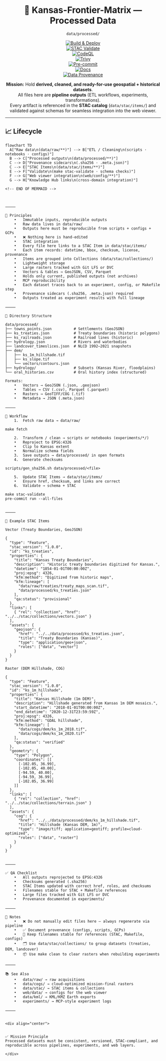 <div align="center">

# 📂 Kansas-Frontier-Matrix — Processed Data  
`data/processed/`

[![Build & Deploy](https://github.com/bartytime4life/Kansas-Frontier-Matrix/actions/workflows/site.yml/badge.svg)](../../../.github/workflows/site.yml)  
[![STAC Validate](https://github.com/bartytime4life/Kansas-Frontier-Matrix/actions/workflows/stac-validate.yml/badge.svg)](../../../.github/workflows/stac-validate.yml)  
[![CodeQL](https://github.com/bartytime4life/Kansas-Frontier-Matrix/actions/workflows/codeql.yml/badge.svg)](../../../.github/workflows/codeql.yml)  
[![Trivy](https://github.com/bartytime4life/Kansas-Frontier-Matrix/actions/workflows/trivy.yml/badge.svg)](../../../.github/workflows/trivy.yml)  
[![Pre-commit](https://github.com/bartytime4life/Kansas-Frontier-Matrix/actions/workflows/pre-commit.yml/badge.svg)](../../../.pre-commit-config.yaml)  
[![Docs](https://img.shields.io/badge/docs-MCP%20Standards-blue.svg)](../../../docs/)  
[![Data Provenance](https://img.shields.io/badge/provenance-verified✅-green.svg)](../../../stac/items/)  

**Mission:** Hold **derived, cleaned, and ready-for-use geospatial + historical datasets**.  
All files here are **pipeline outputs** (ETL workflows, experiments, transformations).  
Every artifact is referenced in the **STAC catalog** (`data/stac/items/`) and validated against schemas for seamless integration into the web viewer.  

</div>

---

## 📈 Lifecycle

```mermaid
flowchart TD
  A["Raw data\n(data/raw/**)"] --> B["ETL / Cleaning\n(scripts · notebooks · configs)"]
  B --> C["Processed outputs\n(data/processed/**)"]
  C --> D["Provenance sidecars\n(.sha256 · .meta.json)"]
  C --> E["STAC Items\n(data/stac/items/**)"]
  E --> F["Validate\n(make stac-validate · schema checks)"]
  F --> G["Web viewer integration\n(web/config/**)"]
  G --> H["Knowledge Hub links\n(cross-domain integration)"]

<!-- END OF MERMAID -->



⸻

🧭 Principles
	•	Immutable inputs, reproducible outputs
	•	Raw data lives in data/raw/
	•	Outputs here must be reproducible from scripts + configs + GCPs
	•	❌ Nothing here is hand-edited
	•	STAC integration
	•	Every file here links to a STAC Item in data/stac/items/
	•	Each item records: datetime, bbox, checksum, license, provenance
	•	Items are grouped into Collections (data/stac/collections/)
	•	Lightweight storage
	•	Large rasters tracked with Git LFS or DVC
	•	Vectors & tables → GeoJSON, CSV, Parquet
	•	Holds only current, published outputs (not archives)
	•	MCP reproducibility
	•	Each dataset traces back to an experiment, config, or Makefile step
	•	Provenance sidecars (.sha256, .meta.json) required
	•	Outputs treated as experiment results with full lineage

⸻

📂 Directory Structure

data/processed/
├── towns_points.json          # Settlements (GeoJSON)
├── ks_treaties.json           # Treaty boundaries (historic polygons)
├── ks_railroads.json          # Railroad lines (historic)
├── hydrology.json             # Rivers and waterbodies
├── landcover_timeslices.json  # NLCD 1992–2021 snapshots
├── dem/
│   ├── ks_1m_hillshade.tif
│   ├── ks_slope.tif
│   └── vectors/contours.json
├── hydrology/                 # Subsets (Kansas River, floodplains)
└── oral_histories.csv         # Oral history index (structured)

Formats:
	•	Vectors → GeoJSON (.json, .geojson)
	•	Tables → CSV (.csv), Parquet (.parquet)
	•	Rasters → GeoTIFF/COG (.tif)
	•	Metadata → JSON (.meta.json)

⸻

🔄 Workflow
	1.	Fetch raw data → data/raw/

make fetch

	2.	Transform / clean → scripts or notebooks (experiments/*/)
	•	Reproject to EPSG:4326
	•	Clip to Kansas extent
	•	Normalize schema fields
	3.	Save outputs → data/processed/ in open formats
	4.	Generate checksums

scripts/gen_sha256.sh data/processed/<file>

	5.	Update STAC Items → data/stac/items/
	•	Ensure href, checksum, and links are correct
	6.	Validate → schema + STAC

make stac-validate
pre-commit run --all-files


⸻

📑 Example STAC Items

Vector (Treaty Boundaries, GeoJSON)

{
  "type": "Feature",
  "stac_version": "1.0.0",
  "id": "ks_treaties",
  "properties": {
    "title": "Kansas Treaty Boundaries",
    "description": "Historic treaty boundaries digitized for Kansas.",
    "datetime": "1854-01-01T00:00:00Z",
    "proj:epsg": 4326,
    "kfm:method": "Digitized from historic maps",
    "kfm:lineage": [
      "data/raw/treaties/treaty_maps_scan.tif",
      "data/processed/ks_treaties.json"
    ],
    "qa:status": "provisional"
  },
  "links": [
    { "rel": "collection", "href": "../../stac/collections/vectors.json" }
  ],
  "assets": {
    "geojson": {
      "href": "../../data/processed/ks_treaties.json",
      "title": "Treaty Boundaries (Kansas)",
      "type": "application/geo+json",
      "roles": ["data", "vector"]
    }
  }
}

Raster (DEM Hillshade, COG)

{
  "type": "Feature",
  "stac_version": "1.0.0",
  "id": "ks_1m_hillshade",
  "properties": {
    "title": "Kansas Hillshade (1m DEM)",
    "description": "Hillshade generated from Kansas 1m DEM mosaics.",
    "start_datetime": "2018-01-01T00:00:00Z",
    "end_datetime": "2020-12-31T23:59:59Z",
    "proj:epsg": 4326,
    "kfm:method": "GDAL hillshade",
    "kfm:lineage": [
      "data/cogs/dem/ks_1m_2018.tif",
      "data/cogs/dem/ks_1m_2020.tif"
    ],
    "qa:status": "verified"
  },
  "geometry": {
    "type": "Polygon",
    "coordinates": [[
      [-102.05, 36.99],
      [-102.05, 40.00],
      [-94.59, 40.00],
      [-94.59, 36.99],
      [-102.05, 36.99]
    ]]
  },
  "links": [
    { "rel": "collection", "href": "../../stac/collections/terrain.json" }
  ],
  "assets": {
    "cog": {
      "href": "../../data/processed/dem/ks_1m_hillshade.tif",
      "title": "Hillshade (Kansas DEM, 1m)",
      "type": "image/tiff; application=geotiff; profile=cloud-optimized",
      "roles": ["data", "raster"]
    }
  }
}


⸻

✅ QA Checklist
	•	All outputs reprojected to EPSG:4326
	•	Checksums generated (.sha256)
	•	STAC Items updated with correct href, roles, and checksums
	•	Filenames stable for STAC + Makefile references
	•	Large files tracked with Git LFS or DVC
	•	Provenance documented in experiments/

⸻

📝 Notes
	•	❌ Do not manually edit files here — always regenerate via pipeline
	•	✅ Document provenance (configs, scripts, GCPs)
	•	🔗 Keep filenames stable for references (STAC, Makefile, configs)
	•	🗂️ Use data/stac/collections/ to group datasets (treaties, DEM, landcover)
	•	📦 Use make clean to clear rasters when rebuilding experiments

⸻

📚 See Also
	•	data/raw/ → raw acquisitions
	•	data/cogs/ → cloud-optimized mission-final rasters
	•	data/stac/ → STAC items & collections
	•	web/data/ → configs for the web viewer
	•	data/kml/ → KML/KMZ Earth exports
	•	experiments/ → MCP-style experiment logs

⸻


<div align="center">


✅ Mission Principle
Processed datasets must be consistent, versioned, STAC-compliant, and reproducible across pipelines, experiments, and web layers.

</div>
```
